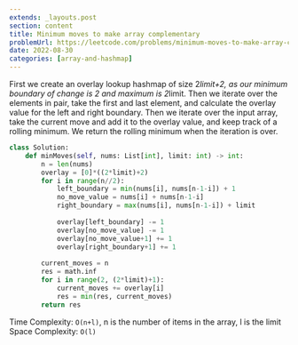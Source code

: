 ```yaml
---
extends: _layouts.post
section: content
title: Minimum moves to make array complementary
problemUrl: https://leetcode.com/problems/minimum-moves-to-make-array-complementary/
date: 2022-08-30
categories: [array-and-hashmap]
---
```


First we create an overlay lookup hashmap of size 2*limit+2, as our minimum boundary of change is 2 and maximum is 2*limit. Then we iterate over the elements in pair, take the first and last element, and calculate the overlay value for the left and right boundary. Then we iterate over the input array, take the current move and add it to the overlay value, and keep track of a rolling minimum. We return the rolling minimum when the iteration is over.

```python
class Solution:
    def minMoves(self, nums: List[int], limit: int) -> int:
        n = len(nums)
        overlay = [0]*((2*limit)+2)
        for i in range(n//2):
            left_boundary = min(nums[i], nums[n-1-i]) + 1
            no_move_value = nums[i] + nums[n-1-i]
            right_boundary = max(nums[i], nums[n-1-i]) + limit
            
            overlay[left_boundary] -= 1
            overlay[no_move_value] -= 1
            overlay[no_move_value+1] += 1
            overlay[right_boundary+1] += 1
        
        current_moves = n
        res = math.inf
        for i in range(2, (2*limit)+1):
            current_moves += overlay[i]
            res = min(res, current_moves)
        return res
```

Time Complexity: `O(n+l)`, n is the number of items in the array, l is the limit
Space Complexity: `O(l)`